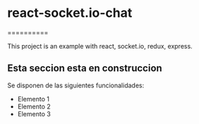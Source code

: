 # react-socket.io-chat
==========

This project is an example with react, socket.io, redux, express.

Esta seccion esta en construccion
--------------------

Se disponen de las siguientes funcionalidades:
+ Elemento 1
+ Elemento 2
+ Elemento 3
